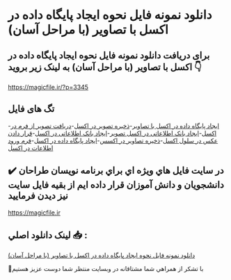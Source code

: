 # دانلود نمونه فایل نحوه ایجاد پایگاه داده در اکسل با تصاویر (با مراحل آسان)

## برای دریافت دانلود نمونه فایل نحوه ایجاد پایگاه داده در اکسل با تصاویر (با مراحل آسان) به لینک زیر بروید 👇

https://magicfile.ir/?p=3345

## تگ های فایل

-[ایجاد پایگاه داده در اکسل با تصاویر](https://magicfile.ir/product/%d9%86%d8%ad%d9%88%d9%87-%d8%a7%db%8c%d8%ac%d8%a7%d8%af-%d9%be%d8%a7%db%8c%da%af%d8%a7%d9%87-%d8%af%d8%a7%d8%af%d9%87-%d8%af%d8%b1-%d8%a7%da%a9%d8%b3%d9%84-%d8%a8%d8%a7-%d8%aa%d8%b5%d8%a7%d9%88%db%8c%d8%b1/)-[ذخیره تصویر در اکسل](https://magicfile.ir/product/%d9%86%d8%ad%d9%88%d9%87-%d8%a7%db%8c%d8%ac%d8%a7%d8%af-%d9%be%d8%a7%db%8c%da%af%d8%a7%d9%87-%d8%af%d8%a7%d8%af%d9%87-%d8%af%d8%b1-%d8%a7%da%a9%d8%b3%d9%84-%d8%a8%d8%a7-%d8%aa%d8%b5%d8%a7%d9%88%db%8c%d8%b1/)-[دریافت تصویر از فرم در اکسل](https://magicfile.ir/product/%d9%86%d8%ad%d9%88%d9%87-%d8%a7%db%8c%d8%ac%d8%a7%d8%af-%d9%be%d8%a7%db%8c%da%af%d8%a7%d9%87-%d8%af%d8%a7%d8%af%d9%87-%d8%af%d8%b1-%d8%a7%da%a9%d8%b3%d9%84-%d8%a8%d8%a7-%d8%aa%d8%b5%d8%a7%d9%88%db%8c%d8%b1/)-[ایجاد بانک اطلاعاتی در اکسل تصویر](https://magicfile.ir/product/%d9%86%d8%ad%d9%88%d9%87-%d8%a7%db%8c%d8%ac%d8%a7%d8%af-%d9%be%d8%a7%db%8c%da%af%d8%a7%d9%87-%d8%af%d8%a7%d8%af%d9%87-%d8%af%d8%b1-%d8%a7%da%a9%d8%b3%d9%84-%d8%a8%d8%a7-%d8%aa%d8%b5%d8%a7%d9%88%db%8c%d8%b1/)-[ایجاد بانک اطلاعاتی در اکسل](https://magicfile.ir/product/%d9%86%d8%ad%d9%88%d9%87-%d8%a7%db%8c%d8%ac%d8%a7%d8%af-%d9%be%d8%a7%db%8c%da%af%d8%a7%d9%87-%d8%af%d8%a7%d8%af%d9%87-%d8%af%d8%b1-%d8%a7%da%a9%d8%b3%d9%84-%d8%a8%d8%a7-%d8%aa%d8%b5%d8%a7%d9%88%db%8c%d8%b1/)-[قرار دادن عکس در سلول اکسل](https://magicfile.ir/product/%d9%86%d8%ad%d9%88%d9%87-%d8%a7%db%8c%d8%ac%d8%a7%d8%af-%d9%be%d8%a7%db%8c%da%af%d8%a7%d9%87-%d8%af%d8%a7%d8%af%d9%87-%d8%af%d8%b1-%d8%a7%da%a9%d8%b3%d9%84-%d8%a8%d8%a7-%d8%aa%d8%b5%d8%a7%d9%88%db%8c%d8%b1/)-[ذخیره تصاویر در اکسس](https://magicfile.ir/product/%d9%86%d8%ad%d9%88%d9%87-%d8%a7%db%8c%d8%ac%d8%a7%d8%af-%d9%be%d8%a7%db%8c%da%af%d8%a7%d9%87-%d8%af%d8%a7%d8%af%d9%87-%d8%af%d8%b1-%d8%a7%da%a9%d8%b3%d9%84-%d8%a8%d8%a7-%d8%aa%d8%b5%d8%a7%d9%88%db%8c%d8%b1/)-[ایجاد پایگاه داده در اکسل](https://magicfile.ir/product/%d9%86%d8%ad%d9%88%d9%87-%d8%a7%db%8c%d8%ac%d8%a7%d8%af-%d9%be%d8%a7%db%8c%da%af%d8%a7%d9%87-%d8%af%d8%a7%d8%af%d9%87-%d8%af%d8%b1-%d8%a7%da%a9%d8%b3%d9%84-%d8%a8%d8%a7-%d8%aa%d8%b5%d8%a7%d9%88%db%8c%d8%b1/)-[فرم ورود اطلاعات در اکسل](https://magicfile.ir/product/%d9%86%d8%ad%d9%88%d9%87-%d8%a7%db%8c%d8%ac%d8%a7%d8%af-%d9%be%d8%a7%db%8c%da%af%d8%a7%d9%87-%d8%af%d8%a7%d8%af%d9%87-%d8%af%d8%b1-%d8%a7%da%a9%d8%b3%d9%84-%d8%a8%d8%a7-%d8%aa%d8%b5%d8%a7%d9%88%db%8c%d8%b1/)

## ✔️ در سايت فايل هاي ويژه اي براي برنامه نويسان طراحان دانشجويان و دانش آموزان قرار داده ايم از بقيه فايل سايت نيز ديدن فرماييد

https://magicfile.ir


## لينک دانلود اصلي 📥 :

[دانلود نمونه فایل نحوه ایجاد پایگاه داده در اکسل با تصاویر (با مراحل آسان)](https://magicfile.ir/product/%d9%86%d8%ad%d9%88%d9%87-%d8%a7%db%8c%d8%ac%d8%a7%d8%af-%d9%be%d8%a7%db%8c%da%af%d8%a7%d9%87-%d8%af%d8%a7%d8%af%d9%87-%d8%af%d8%b1-%d8%a7%da%a9%d8%b3%d9%84-%d8%a8%d8%a7-%d8%aa%d8%b5%d8%a7%d9%88%db%8c%d8%b1/) 


🙏با تشکر از همراهي شما مشتاقانه در وبسایت منتظر شما دوست عزیز هستیم

